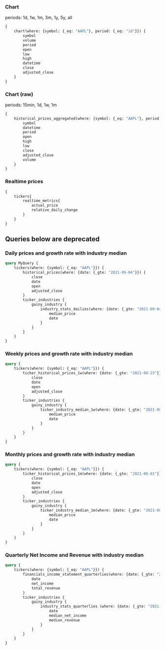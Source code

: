 ### Chart

periods: 1d, 1w, 1m, 3m, 1y, 5y, all

```GraphQL
{
    chart(where: {symbol: {_eq: "AAPL"}, period: {_eq: "1d"}}) {
        symbol
        volume
        period
        open
        low
        high
        datetime
        close
        adjusted_close
    }
}
```

### Chart (raw)

periods: 15min, 1d, 1w, 1m

```GraphQL
{
    historical_prices_aggregated(where: {symbol: {_eq: "AAPL"}, period: {_eq: "15min"}, datetime:{_gt: "2021-12-06 07:00:00+0000"}}, order_by: {time: asc}) {
        symbol
        datetime
        period
        open
        high
        low
        close
        adjusted_close
        volume
    }
}
```

### Realtime prices

```graphql
{
    tickers{
        realtime_metrics{
            actual_price
            relative_daily_change
        }
    }
}
```

## Queries below are deprecated
### Daily prices and growth rate with industry median

```graphql
query MyQuery {
    tickers(where: {symbol: {_eq: "AAPL"}}) {
        historical_prices(where: {date: {_gte: "2021-09-04"}}) {
            close
            date
            open
            adjusted_close
        }
        ticker_industries {
            gainy_industry {
                industry_stats_dailies(where: {date: {_gte: "2021-09-04"}}) {
                    median_price
                    date
                }
            }
        }
    }
}
```

### Weekly prices and growth rate with industry median

```graphql
query {
    tickers(where: {symbol: {_eq: "AAPL"}}) {
        ticker_historical_prices_1w(where: {date: {_gte: "2021-08-23"}}) {
            close
            date
            open
            adjusted_close
        }
        ticker_industries {
            gainy_industry {
                ticker_industry_median_1w(where: {date: {_gte: "2021-08-23"}}) {
                    median_price
                    date
                }
            }
        }
    }
}
```

### Monthly prices and growth rate with industry median

```graphql
query {
    tickers(where: {symbol: {_eq: "AAPL"}}) {
        ticker_historical_prices_1m(where: {date: {_gte: "2021-08-01"}}) {
            close
            date
            open
            adjusted_close
        }
        ticker_industries {
            gainy_industry {
                ticker_industry_median_1m(where: {date: {_gte: "2021-08-01"}}) {
                    median_price
                    date
                }
            }
        }
    }
}
```

### Quarterly Net Income and Revenue with industry median

```graphql
query {
    tickers(where: {symbol: {_eq: "AAPL"}}) {
        financials_income_statement_quarterlies(where: {date: {_gte: "2021-01-01"}}) {
            date
            net_income
            total_revenue
        }
        ticker_industries {
            gainy_industry {
                industry_stats_quarterlies (where: {date: {_gte: "2021-01-01"}}) {
                    date
                    median_net_income
                    median_revenue
                }
            }
        }
    }
}
```

